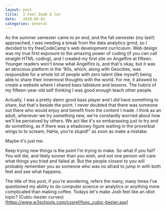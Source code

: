 ```yaml
---
layout: post
title:  I Feel Dumb A lot
date:   2020-09-02
categories: General
---
```


As the summer semester came to an end, and the fall semester (my last!) approached, I was needing a break from the data analytics grind, so I decided to try freeCodeCamp's web development curriculum. Web design was my true first exposure to the amazing power of coding (if you can call straight HTML coding), and I created my first site on Angelfire at fifteen. Younger readers won't know what Angelfire is, and that's okay, but it was an atrocious platform in the '90s, which, along with Geocities, was responsible for a whole lot of people with zero talent (like myself) being able to share their innermost thoughts with the world. For me, it allowed to create a website where I shared bass tablature and lessons. The hubris of my fifteen-year-old self thinking I was good enough teach other people. 

Actually, I was a pretty damn good bass player and I *did* have something to share, but that's beside the point. I never doubted that there was someone out there who would enjoy and benefit from the content I made. I think as an adult, whenever we try something new, we're constantly worried about how we'll be perceived by others. We act like it's so embarassing just to try and do something, as if there was a shadoowy figure waiting in the proverbial wings to to scream, HaHa, you're *stupid*!" as soon as make a mistake. 

Maybe it's just me. 

Keep trying new things is the point I'm trying to make. So what if you fail? You will die, and likely sooner than you wish, and not one person will care what things you tried and failed at. But the people closest to you will probably remember you as someone who was no afraid to jump in with both feet and see what happens.  

The title of this post, if you're wondering, refers the many, many times I've questioned my ability to do computer science or analytics or anything more complicated than making coffee. Todays let's make Josh feel like an idiot topic? (Cubic-bezier curves)[https://www.w3schools.com/cssref/func_cubic-bezier.asp]

